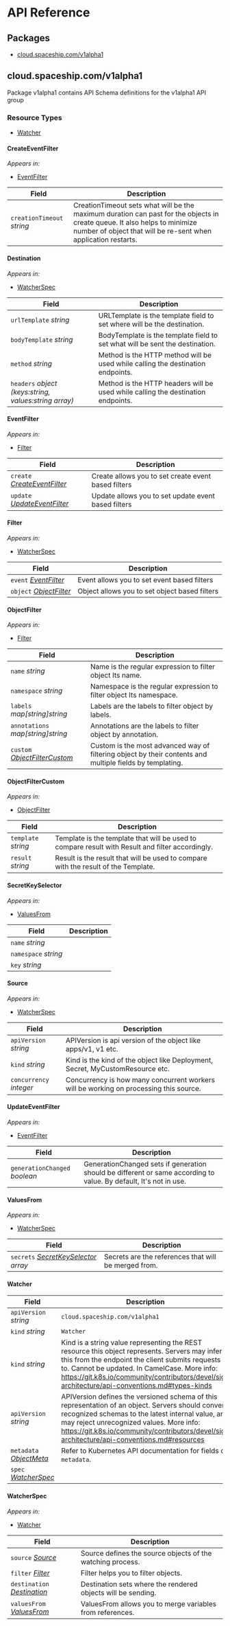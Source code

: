 # API Reference

## Packages
- [cloud.spaceship.com/v1alpha1](#cloudspaceshipcomv1alpha1)


## cloud.spaceship.com/v1alpha1

Package v1alpha1 contains API Schema definitions for the  v1alpha1 API group

### Resource Types
- [Watcher](#watcher)



#### CreateEventFilter





_Appears in:_
- [EventFilter](#eventfilter)

| Field | Description |
| --- | --- |
| `creationTimeout` _string_ | CreationTimeout sets what will be the maximum duration can past for the objects in create queue. It also helps to minimize number of object that will be re-sent when application restarts. |


#### Destination





_Appears in:_
- [WatcherSpec](#watcherspec)

| Field | Description |
| --- | --- |
| `urlTemplate` _string_ | URLTemplate is the template field to set where will be the destination. |
| `bodyTemplate` _string_ | BodyTemplate is the template field to set what will be sent the destination. |
| `method` _string_ | Method is the HTTP method will be used while calling the destination endpoints. |
| `headers` _object (keys:string, values:string array)_ | Method is the HTTP headers will be used while calling the destination endpoints. |


#### EventFilter





_Appears in:_
- [Filter](#filter)

| Field | Description |
| --- | --- |
| `create` _[CreateEventFilter](#createeventfilter)_ | Create allows you to set create event based filters |
| `update` _[UpdateEventFilter](#updateeventfilter)_ | Update allows you to set update event based filters |


#### Filter





_Appears in:_
- [WatcherSpec](#watcherspec)

| Field | Description |
| --- | --- |
| `event` _[EventFilter](#eventfilter)_ | Event allows you to set event based filters |
| `object` _[ObjectFilter](#objectfilter)_ | Object allows you to set object based filters |


#### ObjectFilter





_Appears in:_
- [Filter](#filter)

| Field | Description |
| --- | --- |
| `name` _string_ | Name is the regular expression to filter object Its name. |
| `namespace` _string_ | Namespace is the regular expression to filter object Its namespace. |
| `labels` _map[string]string_ | Labels are the labels to filter object by labels. |
| `annotations` _map[string]string_ | Annotations are the labels to filter object by annotation. |
| `custom` _[ObjectFilterCustom](#objectfiltercustom)_ | Custom is the most advanced way of filtering object by their contents and multiple fields by templating. |


#### ObjectFilterCustom





_Appears in:_
- [ObjectFilter](#objectfilter)

| Field | Description |
| --- | --- |
| `template` _string_ | Template is the template that will be used to compare result with Result and filter accordingly. |
| `result` _string_ | Result is the result that will be used to compare with the result of the Template. |


#### SecretKeySelector





_Appears in:_
- [ValuesFrom](#valuesfrom)

| Field | Description |
| --- | --- |
| `name` _string_ |  |
| `namespace` _string_ |  |
| `key` _string_ |  |


#### Source





_Appears in:_
- [WatcherSpec](#watcherspec)

| Field | Description |
| --- | --- |
| `apiVersion` _string_ | APIVersion is api version of the object like apps/v1, v1 etc. |
| `kind` _string_ | Kind is the kind of the object like Deployment, Secret, MyCustomResource etc. |
| `concurrency` _integer_ | Concurrency is how many concurrent workers will be working on processing this source. |


#### UpdateEventFilter





_Appears in:_
- [EventFilter](#eventfilter)

| Field | Description |
| --- | --- |
| `generationChanged` _boolean_ | GenerationChanged sets if generation should be different or same according to value. By default, It's not in use. |


#### ValuesFrom





_Appears in:_
- [WatcherSpec](#watcherspec)

| Field | Description |
| --- | --- |
| `secrets` _[SecretKeySelector](#secretkeyselector) array_ | Secrets are the references that will be merged from. |


#### Watcher







| Field | Description |
| --- | --- |
| `apiVersion` _string_ | `cloud.spaceship.com/v1alpha1`
| `kind` _string_ | `Watcher`
| `kind` _string_ | Kind is a string value representing the REST resource this object represents. Servers may infer this from the endpoint the client submits requests to. Cannot be updated. In CamelCase. More info: https://git.k8s.io/community/contributors/devel/sig-architecture/api-conventions.md#types-kinds |
| `apiVersion` _string_ | APIVersion defines the versioned schema of this representation of an object. Servers should convert recognized schemas to the latest internal value, and may reject unrecognized values. More info: https://git.k8s.io/community/contributors/devel/sig-architecture/api-conventions.md#resources |
| `metadata` _[ObjectMeta](https://kubernetes.io/docs/reference/generated/kubernetes-api/v1.25/#objectmeta-v1-meta)_ | Refer to Kubernetes API documentation for fields of `metadata`. |
| `spec` _[WatcherSpec](#watcherspec)_ |  |


#### WatcherSpec





_Appears in:_
- [Watcher](#watcher)

| Field | Description |
| --- | --- |
| `source` _[Source](#source)_ | Source defines the source objects of the watching process. |
| `filter` _[Filter](#filter)_ | Filter helps you to filter objects. |
| `destination` _[Destination](#destination)_ | Destination sets where the rendered objects will be sending. |
| `valuesFrom` _[ValuesFrom](#valuesfrom)_ | ValuesFrom allows you to merge variables from references. |


